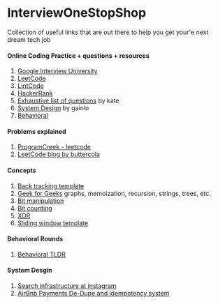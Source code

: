# InterviewOneStopShop
Collection of useful links that are out there to help you get your'e next dream tech job

#### Online Coding Practice + questions + resources
1. [Google Interview University](https://github.com/jwasham/google-interview-university)
1. [LeetCode](https://leetcode.com/)
1. [LintCode](https://www.lintcode.com/en/)
1. [HackerRank](https://www.hackerrank.com)
1. [Exhaustive list of questions](http://katemats.com/interview-questions/) by kate
1. [System Design](http://blog.gainlo.co/index.php/category/system-design-interview-questions/) by gainlo
1. [Behavioral](https://gist.github.com/tarungulati1988/5e5c0b0ccd0040433474dc0c0400ed8d)

#### Problems explained
1. [ProgramCreek - leetcode](http://www.programcreek.com/2012/11/top-10-algorithms-for-coding-interview/)
1. [LeetCode blog by buttercola](http://buttercola.blogspot.com/)

#### Concepts
1. [Back tracking template](https://discuss.leetcode.com/topic/46162/a-general-approach-to-backtracking-questions-in-java-subsets-permutations-combination-sum-palindrome-partioning/2)
1. [Geek for Geeks](http://www.geeksforgeeks.org/top-10-algorithms-in-interview-questions/) graphs, memoization, recursion, strings, trees, etc.
1. [Bit manipulation](https://discuss.leetcode.com/topic/50315/a-summary-how-to-use-bit-manipulation-to-solve-problems-easily-and-efficiently)
1. [Bit counting](https://leetcode.com/articles/counting-bits/)
1. [XOR](https://www.cs.umd.edu/class/sum2003/cmsc311/Notes/BitOp/xor.html)
1. [Sliding window template](https://leetcode.com/problems/longest-substring-with-at-most-two-distinct-characters/discuss/49708/Sliding-Window-algorithm-template-to-solve-all-the-Leetcode-substring-search-problem.)

#### Behavioral Rounds
1. [Behavioral TLDR](https://github.com/yangshun/tech-interview-handbook/blob/master/non-technical/behavioral.md)

#### System Desgin
1. [Search infrastructure at instagram](https://instagram-engineering.com/search-architecture-eeb34a936d3a)
2. [AirBnb Payments De-Dupe and idempotency system](https://medium.com/airbnb-engineering/avoiding-double-payments-in-a-distributed-payments-system-2981f6b070bb)
